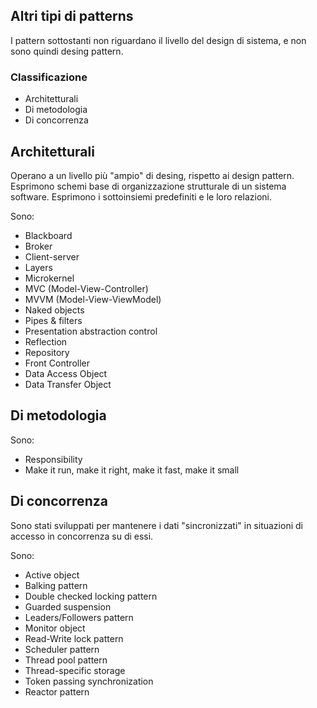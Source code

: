 ## Altri tipi di patterns
I pattern sottostanti non riguardano il livello del design di sistema, e non sono quindi desing pattern.

### Classificazione
- Architetturali
- Di metodologia
- Di concorrenza

## Architetturali
Operano a un livello più "ampio" di desing, rispetto ai design pattern.
Esprimono schemi base di organizzazione strutturale di un sistema software.
Esprimono i sottoinsiemi predefiniti e le loro relazioni.

Sono: 
- Blackboard
- Broker
- Client-server
- Layers
- Microkernel
- MVC (Model-View-Controller)
- MVVM (Model-View-ViewModel)
- Naked objects
- Pipes & filters
- Presentation abstraction control
- Reflection
- Repository
- Front Controller
- Data Access Object
- Data Transfer Object

## Di metodologia
Sono:
- Responsibility
- Make it run, make it right, make it fast, make it small

## Di concorrenza
Sono stati sviluppati per mantenere i dati "sincronizzati" in situazioni di accesso in concorrenza su di essi.

Sono: 
- Active object
- Balking pattern
- Double checked locking pattern
- Guarded suspension
- Leaders/Followers pattern
- Monitor object
- Read-Write lock pattern
- Scheduler pattern
- Thread pool pattern
- Thread-specific storage
- Token passing synchronization
- Reactor pattern
